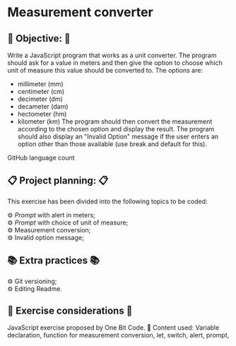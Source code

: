 # Measurement converter

## :dart: Objective: :dart:

Write a JavaScript program that works as a unit converter. The program should ask for a value in meters and then give the option to choose which unit of measure this value should be converted to. The options are:

- millimeter (mm)
- centimeter (cm)
- decimeter (dm)
- decameter (dam)
- hectometer (hm)
- kilometer (km)
  The program should then convert the measurement according to the chosen option and display the result. The program should also display an "Invalid Option" message if the user enters an option other than those available (use break and default for this).

GitHub language count

## :clipboard: Project planning: :clipboard:

This exercise has been divided into the following topics to be coded:

:gear: _Prompt_ with alert in meters;
<br>
:gear: _Prompt_ with choice of unit of measure;
<br>
:gear: Measurement conversion;
<br>
:gear: Invalid option message;

## :books: Extra practices :books:

:gear: Git versioning;
<br>
:gear: Editing Readme.

## :pencil: Exercise considerations :pencil:

JavaScript exercise proposed by One Bit Code. :metal:
Content used:
Variable declaration, function for measurement conversion, let, switch, alert, prompt,
